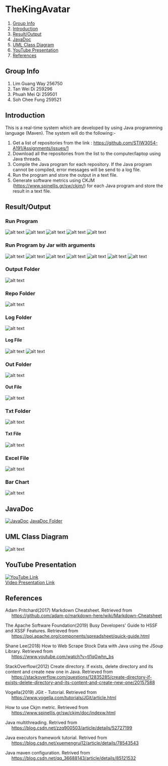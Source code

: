 # TheKingAvatar
1. [Group Info](#group-info)
1. [Introduction](#introduction)
1. [Result/Output](#resultoutput)
1. [JavaDoc](#JavaDoc)
1. [UML Class Diagram](#uml-class-diagram)
1. [YouTube Presentation](#youtube-presentation)
1. [References](#references)

## Group Info  
1. Lim Guang Way 256750
1. Tan Wei Di 259296
1. Phuah Mei Qi 259501
1. Soh Chee Fung 259521

## Introduction  
This is a real-time system which are developed by using Java programming language (Maven). The system will do the following:-    

1) Get a list of repositories from the link : https://github.com/STIW3054-A191/Assignments/issues/1      
2) Download all the repositories from the list to the computer/laptop using Java threads.    
3) Compile the Java program for each repository. If the Java program cannot be compiled, error messages will be send to a log file.  
4) Run the program and store the output in a text file.   
5) Generate software metrics using CKJM (https://www.spinellis.gr/sw/ckjm/) for each Java program and store the result in a text file.   

## Result/Output  

### Run Program
![alt text](https://github.com/STIW3054-A191/TheKingAvatar/blob/master/Output/1.PNG "Run Program 1")
![alt text](https://github.com/STIW3054-A191/TheKingAvatar/blob/master/Output/2.PNG "Run Program 2")
![alt text](https://github.com/STIW3054-A191/TheKingAvatar/blob/master/Output/3.PNG "Run Program 3")
![alt text](https://github.com/STIW3054-A191/TheKingAvatar/blob/master/Output/4.PNG "Run Program 4")
![alt text](https://github.com/STIW3054-A191/TheKingAvatar/blob/master/Output/5.PNG "Run Program 5")

### Run Program by Jar with arguments
![alt text](https://github.com/STIW3054-A191/TheKingAvatar/blob/master/Output/jar1.PNG "Jar 1")
![alt text](https://github.com/STIW3054-A191/TheKingAvatar/blob/master/Output/jar2.PNG "Jar 2")
![alt text](https://github.com/STIW3054-A191/TheKingAvatar/blob/master/Output/jar3.PNG "Jar 3")
![alt text](https://github.com/STIW3054-A191/TheKingAvatar/blob/master/Output/jar4.PNG "Jar 4")
![alt text](https://github.com/STIW3054-A191/TheKingAvatar/blob/master/Output/jar5.PNG "Jar 5")
![alt text](https://github.com/STIW3054-A191/TheKingAvatar/blob/master/Output/jar6.PNG "Jar 6")
![alt text](https://github.com/STIW3054-A191/TheKingAvatar/blob/master/Output/jar7.PNG "Jar 7")

### Output Folder
![alt text](https://github.com/STIW3054-A191/TheKingAvatar/blob/master/Output/Folder.PNG "Folder")

### Repo Folder
![alt text](https://github.com/STIW3054-A191/TheKingAvatar/blob/master/Output/RepoFolder.PNG "Repo Folder")

### Log Folder
![alt text](https://github.com/STIW3054-A191/TheKingAvatar/blob/master/Output/LogFolder.PNG "Log Folder")

#### Log File
![alt text](https://github.com/STIW3054-A191/TheKingAvatar/blob/master/Output/log1.PNG "Log File")
![alt text](https://github.com/STIW3054-A191/TheKingAvatar/blob/master/Output/log2.PNG "Log File")

### Out Folder
![alt text](https://github.com/STIW3054-A191/TheKingAvatar/blob/master/Output/OutFolder.PNG "Out Folder")

#### Out File
![alt text](https://github.com/STIW3054-A191/TheKingAvatar/blob/master/Output/out.PNG "Out File")

### Txt Folder
![alt text](https://github.com/STIW3054-A191/TheKingAvatar/blob/master/Output/TxtFolder.PNG "Txt Folder")

#### Txt File
![alt text](https://github.com/STIW3054-A191/TheKingAvatar/blob/master/Output/out.PNG "Txt File")

### Excel File
![alt text](https://github.com/STIW3054-A191/TheKingAvatar/blob/master/Output/Excel.PNG "Excel")

### Bar Chart
![alt text](https://github.com/STIW3054-A191/TheKingAvatar/blob/master/Output/BarChart.PNG "Bar Chart")

## JavaDoc
[![JavaDoc](https://github.com/STIW3054-A191/TheKingAvatar/blob/master/Output/JavaDoc.PNG)](https://github.com/STIW3054-A191/TheKingAvatar/blob/master/JavaDoc "JavaDoc") 
[JavaDoc Folder](https://github.com/STIW3054-A191/TheKingAvatar/blob/master/JavaDoc)

## UML Class Diagram  
![alt text](https://github.com/STIW3054-A191/TheKingAvatar/blob/master/ClassDiagram/ClassDiagram.jpg "Class Diagram")

## YouTube Presentation 
[![YouTube Link](https://img.youtube.com/vi/nBSl7BEBgqk/0.jpg)](https://youtu.be/nBSl7BEBgqk "Video Presentation Link")  
[Video Presentation Link](https://youtu.be/nBSl7BEBgqk)

## References  
Adam Pritchard(2017) Markdown Cheatsheet. Retrieved from   
&nbsp;&nbsp;&nbsp;&nbsp; https://github.com/adam-p/markdown-here/wiki/Markdown-Cheatsheet

The Apache Software Foundation(2019) Busy Developers' Guide to HSSF and XSSF Features. Retrieved from   
&nbsp;&nbsp;&nbsp;&nbsp; https://poi.apache.org/components/spreadsheet/quick-guide.html

Shane Lee(2018) How to Web Scrape Stock Data with Java using the JSoup Library. Retrieved from   
&nbsp;&nbsp;&nbsp;&nbsp; https://www.youtube.com/watch?v=tI1qGwhn_bs  

StackOverflow(2012) Create directory. If exists, delete directory and its content and create new one in Java. Retrieved from  
&nbsp;&nbsp;&nbsp;&nbsp; https://stackoverflow.com/questions/12835285/create-directory-if-exists-delete-directory-and-its-content-and-create-new-one/20157588

Vogella(2019) JGit - Tutorial. Retrieved from    
&nbsp;&nbsp;&nbsp;&nbsp; https://www.vogella.com/tutorials/JGit/article.html  

How to use Ckjm metric. Retrieved from  
&nbsp;&nbsp;&nbsp;&nbsp; https://www.spinellis.gr/sw/ckjm/doc/indexw.html

Java multithreading. Retrived from  
&nbsp;&nbsp;&nbsp;&nbsp; https://blog.csdn.net/zzq900503/article/details/52727199 

Java executors framework tutorial. Retrived from  
&nbsp;&nbsp;&nbsp;&nbsp; https://blog.csdn.net/xuemengrui12/article/details/78543543

Java maven configuration. Retrived from  
&nbsp;&nbsp;&nbsp;&nbsp; https://blog.csdn.net/qq_36688143/article/details/85121532
